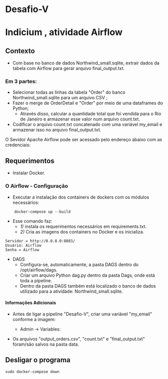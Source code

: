# Desafio-V
# Indicium , atividade Airflow

## Contexto

- Com base no banco de dados Northwind_small.sqlite, extrair dados da tabela com Airflow para gerar arquivo final_output.txt.

### Em 3 partes:
- Selecionar todas as linhas da tabela "Order" do banco Northwind_small.sqlite para um arquivo CSV ; 
- Fazer o merge de OrderDetail e "Order" por meio de uma dataframes do Python;  
  - Através disso, calcular a quantidade total que foi vendida para o Rio de Janeiro e armazenar esse valor num arquivo count.txt.
- Codificar o arquivo count.txt concatenado com uma variável my_email e armazenar isso no arquivo final_output.txt.

O Sevidor Apache Airflow pode ser acessado pelo endereço abaixo com as credenciais:

## Requerimentos
- Instalar Docker.

### O Airflow - Configuração

* Executar a instalação dos containers de dockers com os módulos necessários:

```
    docker-compose up --build
```

- Esse comando faz:
    - *1)* instala os requerimentos necessários em requirements.txt.
    - *2)* Cria as imagens dos containers no Docker e os inicializa.

```
Servidor = http://0.0.0.0:8083/
Usuário: Airflow
Senha = Airflow
```

- DAGS
    - Configura-se, automaticamente, a pasta DAGS dentro do /opt/airflow/dags.
    - Criar um arquivo Python dag.py dentro da pasta Dags, onde está toda a pipeline.
    - Dentro da pasta DAGS também está localizado o banco de dados utilizado para a atividade: Northwind_small.sqlite.

#### Informações Adicionais

- Antes de ligar a pipeline "Desafio-V", criar uma variável "my_email" conforme a imagem:
    - Admin -> Variables:

- Os arquivos "output_orders.csv", "count.txt" e "final_output.txt" foram/são salvos na pasta data.


## Desligar o programa
```
sudo docker-compose down
```
